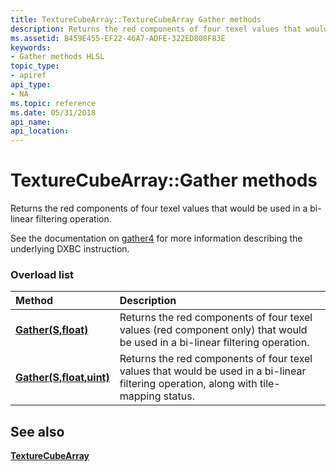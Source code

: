 ```yaml
---
title: TextureCubeArray::TextureCubeArray Gather methods
description: Returns the red components of four texel values that would be used in a bi-linear filtering operation.
ms.assetid: B459E455-EF22-46A7-ADFE-322ED808F83E
keywords:
- Gather methods HLSL
topic_type:
- apiref
api_type:
- NA
ms.topic: reference
ms.date: 05/31/2018
api_name: 
api_location: 
---
```


# TextureCubeArray::Gather methods

Returns the red components of four texel values that would be used in a bi-linear filtering operation.

See the documentation on [gather4](https://docs.microsoft.com/en-us/windows/win32/direct3dhlsl/gather4--sm5---asm-) for more information describing the underlying DXBC instruction.

### Overload list



| Method                                                          | Description                                                                                                                                |
|:----------------------------------------------------------------|:-------------------------------------------------------------------------------------------------------------------------------------------|
| [**Gather(S,float)**](dx-graphics-hlsl-to-gather.md)           | Returns the red components of four texel values (red component only) that would be used in a bi-linear filtering operation. <br/>           |
| [**Gather(S,float,uint)**](tcubearray-gather-s-float-uint-.md) | Returns the red components of four texel values that would be used in a bi-linear filtering operation, along with tile-mapping status.<br/> |



## See also

<dl> <dt>

[**TextureCubeArray**](texturecubearray.md)
</dt> </dl>

 

 





